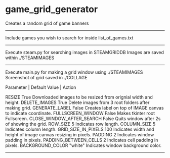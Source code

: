 # game_grid_generator
Creates a random grid of game banners

----------------------------------------------------------------

Include games you wish to search for inside list_of_games.txt

----------------------------------------------------------------

Execute steam.py for searching images in STEAMGRIDDB
Images are saved within ./STEAMIMAGES

----------------------------------------------------------------

Execute main.py for making a grid window using ./STEAMIMAGES
Screenshot of grid saved in ./COLLAGE

Parameter		     |  Default Value  | Action					

RESIZE 			      	True		Downloaded images to be resized from orignial width and height.
DELETE_IMAGES 			True		Delete images from 3 root folders after making grid.
GENERATE_LABEL  		False		Creates label on top of IMAGE canvas to indicate coordinate.
FULLSCREEN_WINDOW  		False		Makes tkinter root Fullscreen.
CLOSE_WINDOW_AFTER_SEARCH	False		Quits window after 2s of showing the grid.
ROW_SIZE			5		Indicates row length.
COLUMN_SIZE 			5		Indicates column length.
GRID_SIZE_IN_PIXELS 		100		Indicates width and height of image canvas resizing in pixels.
PADDING				2		Indicates window padding in pixels.
PADDING_BETWEEN_CELLS 		2		Indicates cell padding in pixels.
BACKGROUND_COLOR 		"white"		Indicates window background color.

----------------------------------------------------------------
